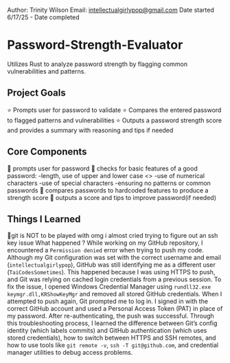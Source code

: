 Author: Trinity Wilson 
Email: intellectualgirlypop@gmail.com
Date started 6/17/25 - Date completed 

# Password-Strength-Evaluator
Utilizes Rust to analyze password strength by flagging common vulnerabilities and patterns.

## Project Goals 
⭐ Prompts user for password to validate 
⭐ Compares the entered password to flagged patterns and vulnerabilities
⭐ Outputs a password strength score and provides a summary with reasoning and tips if needed

## Core Components 
🐸 prompts user for password 
🐸 checks for basic features of a good password:
-length, use of upper and lower case <>
-use of numerical characters 
-use of special characters 
-ensuring no patterns or common passwords 
🐸 compares passwords to hardcoded features to produce a strength score 
🐸 outputs a score and tips to improve password(if needed)


## Things I Learned 
👾git is NOT to be played with omg i almost cried trying to figure out an ssh key issue 
    What happened ?
        While working on my GitHub repository, I encountered a `Permission denied` error when trying to push my code. Although my Git configuration was set with the correct username and email (`intellectualgirlypop`), GitHub was still identifying me as a different user (`TaiCodesSometimes`). This happened because I was using HTTPS to push, and Git was relying on cached login credentials from a previous session. To fix the issue, I opened Windows Credential Manager using `rundll32.exe keymgr.dll,KRShowKeyMgr` and removed all stored GitHub credentials. When I attempted to push again, Git prompted me to log in. I signed in with the correct GitHub account and used a Personal Access Token (PAT) in place of my password. After re-authenticating, the push was successful. Through this troubleshooting process, I learned the difference between Git’s config identity (which labels commits) and GitHub authentication (which uses stored credentials), how to switch between HTTPS and SSH remotes, and how to use tools like `git remote -v`, `ssh -T git@github.com`, and credential manager utilities to debug access problems.

